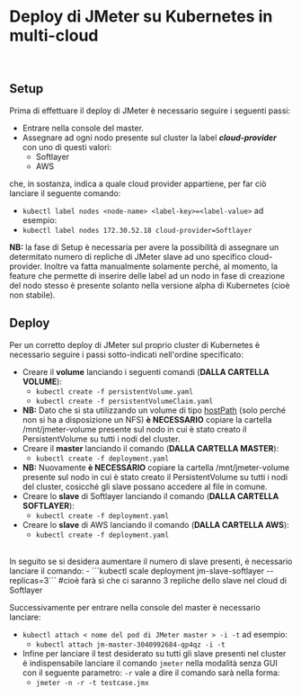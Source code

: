 # Deploy di JMeter su Kubernetes in multi-cloud
<br>

## Setup

Prima di effettuare il deploy di JMeter è necessario seguire i seguenti passi:
- Entrare nella console del master.
- Assegnare ad ogni nodo presente sul cluster la label __*cloud-provider*__ con uno di questi valori:
  - Softlayer
  - AWS

 che, in sostanza, indica a quale cloud provider appartiene, per far ciò lanciare il seguente comando:
  - ```kubectl label nodes <node-name> <label-key>=<label-value>```
  ad esempio:
  - ```kubectl label nodes 172.30.52.18 cloud-provider=Softlayer```

__NB:__ la fase di Setup è necessaria per avere la possibilità di assegnare un determitato numero di repliche di JMeter slave ad uno specifico cloud-provider. Inoltre va fatta manualmente solamente perché, al momento, la feature che permette di inserire delle label ad un nodo in fase di creazione del nodo stesso è presente solanto nella versione alpha di Kubernetes (cioè non stabile).

## Deploy
Per un corretto deploy di JMeter sul proprio cluster di Kubernetes è necessario seguire i passi sotto-indicati nell'ordine specificato:
- Creare il __volume__ lanciando i seguenti comandi (__DALLA CARTELLA VOLUME__):
  - ```kubectl create -f persistentVolume.yaml```
  - ```kubectl create -f persistentVolumeClaim.yaml```
- __NB:__ Dato che si sta utilizzando un volume di tipo [hostPath](https://kubernetes.io/docs/concepts/storage/volumes/#hostpath) (solo perché non si ha a disposizione un NFS) __è NECESSARIO__ copiare la cartella /mnt/jmeter-volume presente sul nodo in cui è stato creato il PersistentVolume su tutti i nodi del cluster.
- Creare il __master__ lanciando il comando (__DALLA CARTELLA MASTER__):
  - ```kubectl create -f deployment.yaml```
- __NB:__ Nuovamente __è NECESSARIO__ copiare la cartella /mnt/jmeter-volume presente sul nodo in cui è stato creato il PersistentVolume su tutti i nodi del cluster, cosicché gli slave possano accedere al file in comune.
- Creare lo __slave__ di Softlayer lanciando il comando (__DALLA CARTELLA SOFTLAYER__):
  - ```kubectl create -f deployment.yaml```
- Creare lo __slave__ di AWS lanciando il comando (__DALLA CARTELLA AWS__):
  - ```kubectl create -f deployment.yaml```

<br>
In seguito se si desidera aumentare il numero di slave presenti, è necessario lanciare il comando:
- ```kubectl scale deployment jm-slave-softlayer --replicas=3``` #cioè farà sì che ci saranno 3 repliche dello slave nel cloud di Softlayer

<br>

Successivamente per entrare nella console del master è necessario lanciare:

- ```kubectl attach < nome del pod di JMeter master > -i -t``` ad esempio:
  - ```kubectl attach jm-master-3040992684-qp4qz -i -t```
- Infine per lanciare il test desiderato su tutti gli slave presenti nel cluster è indispensabile lanciare il comando ```jmeter``` nella modalità senza GUI con il seguente parametro: ```-r``` vale a dire il comando sarà nella forma:
  - ```jmeter -n -r -t testcase.jmx```

